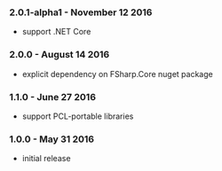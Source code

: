 ### 2.0.1-alpha1 - November 12 2016
- support .NET Core

### 2.0.0 - August 14 2016
- explicit dependency on FSharp.Core nuget package

### 1.1.0 - June 27 2016
- support PCL-portable libraries

### 1.0.0 - May 31 2016
- initial release
